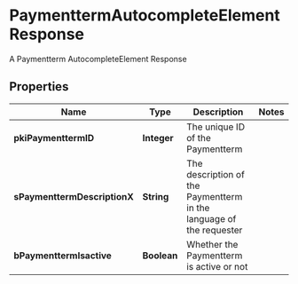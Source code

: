 

# PaymenttermAutocompleteElementResponse

A Paymentterm AutocompleteElement Response

## Properties

| Name | Type | Description | Notes |
|------------ | ------------- | ------------- | -------------|
|**pkiPaymenttermID** | **Integer** | The unique ID of the Paymentterm |  |
|**sPaymenttermDescriptionX** | **String** | The description of the Paymentterm in the language of the requester |  |
|**bPaymenttermIsactive** | **Boolean** | Whether the Paymentterm is active or not |  |



